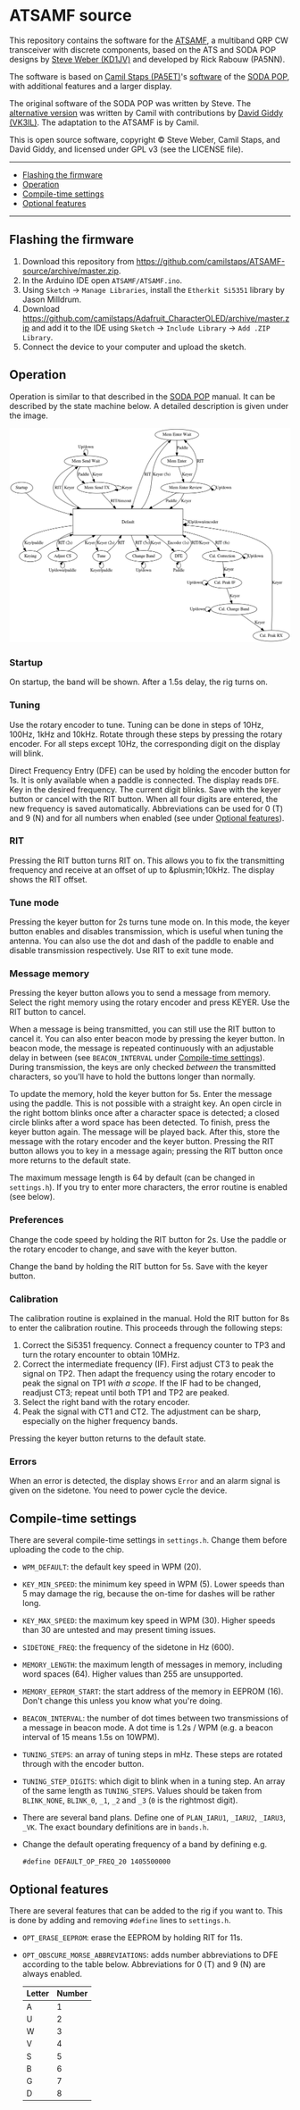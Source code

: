 # ATSAMF source

This repository contains the software for the [ATSAMF][], a multiband QRP CW
transceiver with discrete components, based on the ATS and SODA POP designs by
[Steve Weber (KD1JV)][KD1JV] and developed by Rick Rabouw (PA5NN).

The software is based on [Camil Staps (PA5ET)][PA5ET]'s
[software][sodapop-source] of the [SODA POP][sodapop], with additional features
and a larger display.

The original software of the SODA POP was written by Steve. The [alternative
version][sodapop-source] was written by Camil with contributions by [David
Giddy (VK3IL)][VK3IL]. The adaptation to the ATSAMF is by Camil.

This is open source software, copyright &copy; Steve Weber, Camil Staps, and
David Giddy, and licensed under GPL v3 (see the LICENSE file).

---

- [Flashing the firmware](#flashing-the-firmware)
- [Operation](#operation)
- [Compile-time settings](#compile-time-settings)
- [Optional features](#optional-features)

---

## Flashing the firmware

1. Download this repository from
   https://github.com/camilstaps/ATSAMF-source/archive/master.zip.
2. In the Arduino IDE open `ATSAMF/ATSAMF.ino`.
3. Using `Sketch` &rarr; `Manage Libraries`, install the `Etherkit Si5351`
   library by Jason Milldrum.
4. Download
   https://github.com/camilstaps/Adafruit_CharacterOLED/archive/master.zip and
   add it to the IDE using `Sketch` &rarr; `Include Library` &rarr;
   `Add .ZIP Library`.
5. Connect the device to your computer and upload the sketch.

## Operation

Operation is similar to that described in the [SODA POP][sodapop] manual.
It can be described by the state machine below.
A detailed description is given under the image.

![State machine](README/states.png)

### Startup
On startup, the band will be shown. After a 1.5s delay, the rig turns on.

### Tuning
Use the rotary encoder to tune. Tuning can be done in steps of 10Hz, 100Hz,
1kHz and 10kHz. Rotate through these steps by pressing the rotary encoder. For
all steps except 10Hz, the corresponding digit on the display will blink.

Direct Frequency Entry (DFE) can be used by holding the encoder button for 1s.
It is only available when a paddle is connected. The display reads `DFE`. Key
in the desired frequency. The current digit blinks. Save with the keyer button
or cancel with the RIT button. When all four digits are entered, the new
frequency is saved automatically. Abbreviations can be used for 0 (T) and 9
(N) and for all numbers when enabled (see under
[Optional features](#optional-features)).

### RIT
Pressing the RIT button turns RIT on. This allows you to fix the transmitting
frequency and receive at an offset of up to &plusmin;10kHz. The display shows
the RIT offset.

### Tune mode
Pressing the keyer button for 2s turns tune mode on. In this mode, the keyer
button enables and disables transmission, which is useful when tuning the
antenna. You can also use the dot and dash of the paddle to enable and disable
transmission respectively. Use RIT to exit tune mode.

### Message memory
Pressing the keyer button allows you to send a message from memory. Select the
right memory using the rotary encoder and press KEYER. Use the RIT button to
cancel.

When a message is being transmitted, you can still use the RIT button to cancel
it. You can also enter beacon mode by pressing the keyer button. In beacon
mode, the message is repeated continuously with an adjustable delay in between
(see `BEACON_INTERVAL` under [Compile-time settings](#compile-time-settings)).
During transmission, the keys are only checked *between* the transmitted
characters, so you'll have to hold the buttons longer than normally.

To update the memory, hold the keyer button for 5s. Enter the message using the
paddle. This is not possible with a straight key. An open circle in the right
bottom blinks once after a character space is detected; a closed circle blinks
after a word space has been detected. To finish, press the keyer button again.
The message will be played back. After this, store the message with the rotary
encoder and the keyer button. Pressing the RIT button allows you to key in a
message again; pressing the RIT button once more returns to the default state.

The maximum message length is 64 by default (can be changed in `settings.h`).
If you try to enter more characters, the error routine is enabled (see below).

### Preferences
Change the code speed by holding the RIT button for 2s. Use the paddle or the
rotary encoder to change, and save with the keyer button.

Change the band by holding the RIT button for 5s. Save with the keyer button.

### Calibration
The calibration routine is explained in the manual. Hold the RIT button for 8s
to enter the calibration routine. This proceeds through the following steps:

1. Correct the Si5351 frequency. Connect a frequency counter to TP3 and turn
   the rotary encounter to obtain 10MHz.
2. Correct the intermediate frequency (IF). First adjust CT3 to peak the signal
   on TP2. Then adapt the frequency using the rotary encoder to peak the signal
   on TP1 *with a scope*. If the IF had to be changed, readjust CT3; repeat
   until both TP1 and TP2 are peaked.
3. Select the right band with the rotary encoder.
4. Peak the signal with CT1 and CT2. The adjustment can be sharp, especially on
   the higher frequency bands.

Pressing the keyer button returns to the default state.

### Errors
When an error is detected, the display shows `Error` and an alarm signal is
given on the sidetone. You need to power cycle the device.

## Compile-time settings
There are several compile-time settings in `settings.h`. Change them before
uploading the code to the chip.

- `WPM_DEFAULT`: the default key speed in WPM (20).
- `KEY_MIN_SPEED`: the minimum key speed in WPM (5). Lower speeds than 5 may
  damage the rig, because the on-time for dashes will be rather long.
- `KEY_MAX_SPEED`: the maximum key speed in WPM (30). Higher speeds than 30 are
  untested and may present timing issues.
- `SIDETONE_FREQ`: the frequency of the sidetone in Hz (600).
- `MEMORY_LENGTH`: the maximum length of messages in memory, including word
  spaces (64). Higher values than 255 are unsupported.
- `MEMORY_EEPROM_START`: the start address of the memory in EEPROM (16). Don't
  change this unless you know what you're doing.
- `BEACON_INTERVAL`: the number of dot times between two transmissions of a
  message in beacon mode. A dot time is 1.2s / WPM (e.g. a beacon interval of
  15 means 1.5s on 10WPM).
- `TUNING_STEPS`: an array of tuning steps in mHz. These steps are rotated
  through with the encoder button.
- `TUNING_STEP_DIGITS`: which digit to blink when in a tuning step. An array of
  the same length as `TUNING_STEPS`. Values should be taken from `BLINK_NONE`,
  `BLINK_0`, `_1`, `_2` and `_3` (`0` is the rightmost digit).
- There are several band plans. Define one of `PLAN_IARU1`, `_IARU2`, `_IARU3`,
  `_VK`.
  The exact boundary definitions are in `bands.h`.
- Change the default operating frequency of a band by defining e.g.

      #define DEFAULT_OP_FREQ_20 1405500000

## Optional features
There are several features that can be added to the rig if you want to. This is
done by adding and removing `#define` lines to `settings.h`.

- `OPT_ERASE_EEPROM`: erase the EEPROM by holding RIT for 11s.
- `OPT_OBSCURE_MORSE_ABBREVIATIONS`: adds number abbreviations to DFE according
  to the table below. Abbreviations for 0 (T) and 9 (N) are always enabled.

  | Letter | Number
  ---|---
  | A | 1
  | U | 2
  | W | 3
  | V | 4
  | S | 5
  | B | 6
  | G | 7
  | D | 8

[KD1JV]: http://kd1jv.qrpradio.com/
[PA5ET]: https://camilstaps.nl
[VK3IL]: https://www.vk3il.net/
[sodapop]: https://groups.yahoo.com/neo/groups/AT_Sprint/files/SODA%20POP/
[sodapop-source]: https://github.com/camilstaps/SODA-POP-source
[ATSAMF]: https://a03.veron.nl/projectvoorstel-pa5nn-zelfbouw-qrp-hf-cw-transceiver/
